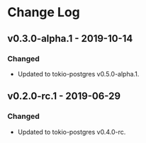 # Change Log

## v0.3.0-alpha.1 - 2019-10-14

### Changed

* Updated to tokio-postgres v0.5.0-alpha.1.

## v0.2.0-rc.1 - 2019-06-29

### Changed

* Updated to tokio-postgres v0.4.0-rc.
